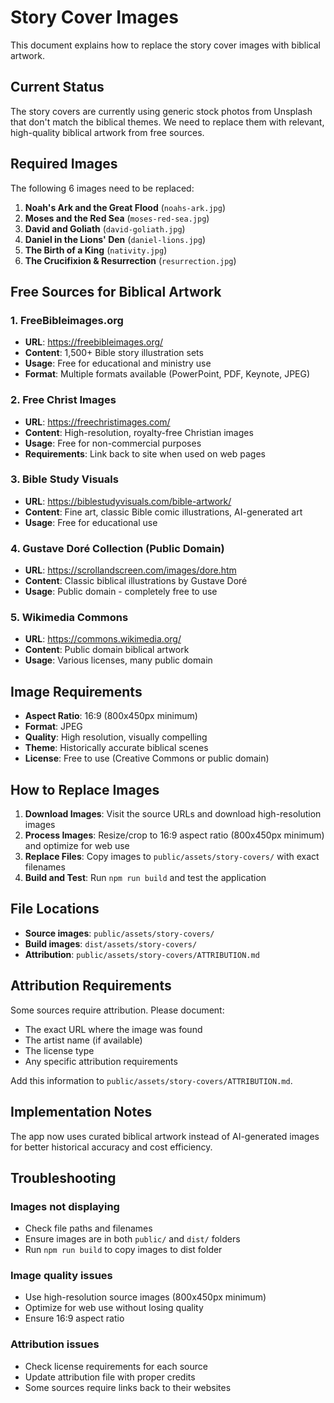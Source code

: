 # Story Cover Images

This document explains how to replace the story cover images with biblical artwork.

## Current Status

The story covers are currently using generic stock photos from Unsplash that don't match the biblical themes. We need to replace them with relevant, high-quality biblical artwork from free sources.

## Required Images

The following 6 images need to be replaced:

1. **Noah's Ark and the Great Flood** (`noahs-ark.jpg`)
2. **Moses and the Red Sea** (`moses-red-sea.jpg`)
3. **David and Goliath** (`david-goliath.jpg`)
4. **Daniel in the Lions' Den** (`daniel-lions.jpg`)
5. **The Birth of a King** (`nativity.jpg`)
6. **The Crucifixion & Resurrection** (`resurrection.jpg`)

## Free Sources for Biblical Artwork

### 1. FreeBibleimages.org
- **URL**: https://freebibleimages.org/
- **Content**: 1,500+ Bible story illustration sets
- **Usage**: Free for educational and ministry use
- **Format**: Multiple formats available (PowerPoint, PDF, Keynote, JPEG)

### 2. Free Christ Images
- **URL**: https://freechristimages.com/
- **Content**: High-resolution, royalty-free Christian images
- **Usage**: Free for non-commercial purposes
- **Requirements**: Link back to site when used on web pages

### 3. Bible Study Visuals
- **URL**: https://biblestudyvisuals.com/bible-artwork/
- **Content**: Fine art, classic Bible comic illustrations, AI-generated art
- **Usage**: Free for educational use

### 4. Gustave Doré Collection (Public Domain)
- **URL**: https://scrollandscreen.com/images/dore.htm
- **Content**: Classic biblical illustrations by Gustave Doré
- **Usage**: Public domain - completely free to use

### 5. Wikimedia Commons
- **URL**: https://commons.wikimedia.org/
- **Content**: Public domain biblical artwork
- **Usage**: Various licenses, many public domain

## Image Requirements

- **Aspect Ratio**: 16:9 (800x450px minimum)
- **Format**: JPEG
- **Quality**: High resolution, visually compelling
- **Theme**: Historically accurate biblical scenes
- **License**: Free to use (Creative Commons or public domain)

## How to Replace Images

1. **Download Images**: Visit the source URLs and download high-resolution images
2. **Process Images**: Resize/crop to 16:9 aspect ratio (800x450px minimum) and optimize for web use
3. **Replace Files**: Copy images to `public/assets/story-covers/` with exact filenames
4. **Build and Test**: Run `npm run build` and test the application

## File Locations

- **Source images**: `public/assets/story-covers/`
- **Build images**: `dist/assets/story-covers/`
- **Attribution**: `public/assets/story-covers/ATTRIBUTION.md`

## Attribution Requirements

Some sources require attribution. Please document:
- The exact URL where the image was found
- The artist name (if available)
- The license type
- Any specific attribution requirements

Add this information to `public/assets/story-covers/ATTRIBUTION.md`.

## Implementation Notes

The app now uses curated biblical artwork instead of AI-generated images for better historical accuracy and cost efficiency.

## Troubleshooting

### Images not displaying
- Check file paths and filenames
- Ensure images are in both `public/` and `dist/` folders
- Run `npm run build` to copy images to dist folder

### Image quality issues
- Use high-resolution source images (800x450px minimum)
- Optimize for web use without losing quality
- Ensure 16:9 aspect ratio

### Attribution issues
- Check license requirements for each source
- Update attribution file with proper credits
- Some sources require links back to their websites
